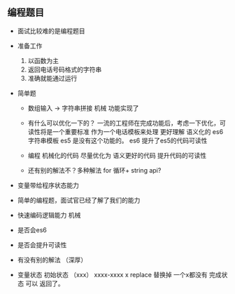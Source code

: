 ## 编程题目
- 面试比较难的是编程题目
- 准备工作
  1. 以函数为主
  2. 返回电话号码格式的字符串  
  3. 准确就能通过运行

- 简单题
  - 数组输入 -> 字符串拼接  机械
  功能实现了
  - 有什么可以优化一下的？
  一流的工程师在完成功能后，考虑一下优化，可读性将是一个重要标准
  作为一个电话模板来处理 更好理解 语义化的
  es6 字符串模板 es5 是没有这个功能的。 es6 提升了es5的代码可读性

  - 编程 机械化的代码 尽量优化为 语义更好的代码 提升代码的可读性
  - 还有别的解法不？多种解法
  for 循环+ string api?


- 变量带给程序状态能力

- 简单的编程题，面试官已经了解了我们的能力 
- 快速编码逻辑能力 机械
- 是否会es6
- 是否会提升可读性
- 有没有别的解法 （深厚）
 - 变量状态
   初始状态 （xxx） xxxx-xxxx
   x replace 替换掉
   一个x都没有 完成状态 可以 返回了。
   